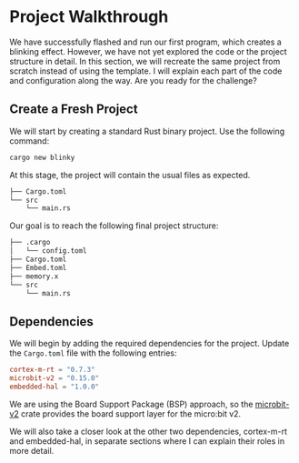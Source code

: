 # Project Walkthrough

We have successfully flashed and run our first program, which creates a blinking effect. However, we have not yet explored the code or the project structure in detail. In this section, we will recreate the same project from scratch instead of using the template. I will explain each part of the code and configuration along the way. Are you ready for the challenge?

## Create a Fresh Project

We will start by creating a standard Rust binary project. Use the following command:

```bash
cargo new blinky
```

At this stage, the project will contain the usual files as expected.

```sh
├── Cargo.toml
└── src
    └── main.rs
```

Our goal is to reach the following final project structure:

```sh
├── .cargo
│   └── config.toml
├── Cargo.toml
├── Embed.toml
├── memory.x
└── src
    └── main.rs
```


## Dependencies

We will begin by adding the required dependencies for the project. Update the `Cargo.toml` file with the following entries:

```toml
cortex-m-rt = "0.7.3"
microbit-v2 = "0.15.0"
embedded-hal = "1.0.0"
```

We are using the Board Support Package (BSP) approach, so the [microbit-v2](https://crates.io/crates/microbit-v2) crate provides the board support layer for the micro:bit v2.

We will also take a closer look at the other two dependencies, cortex-m-rt and embedded-hal, in separate sections where I can explain their roles in more detail.

